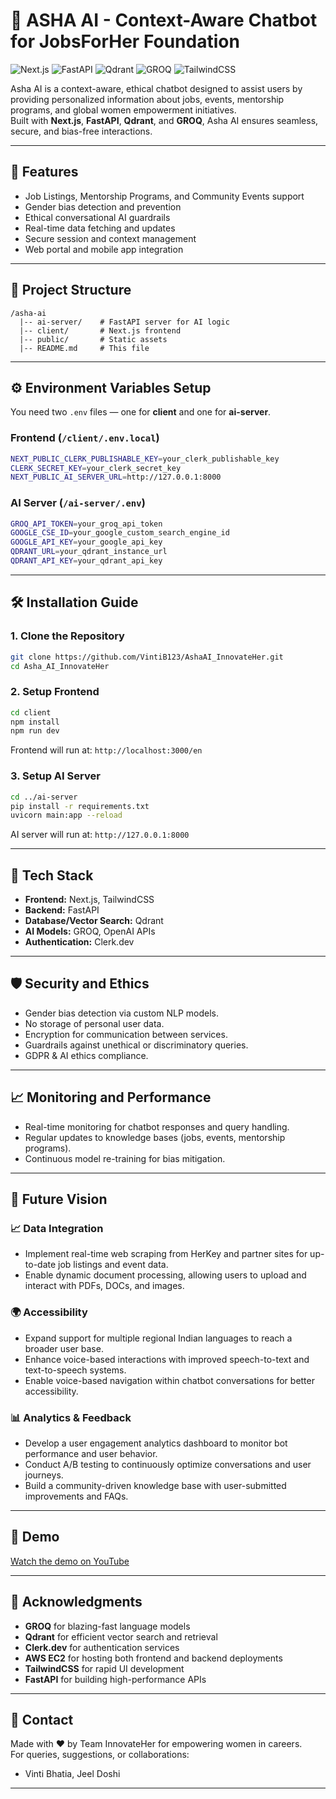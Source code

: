 

# 🤖 ASHA AI - Context-Aware Chatbot for JobsForHer Foundation

![Next.js](https://img.shields.io/badge/Next.js-000?logo=next.js&logoColor=white)
![FastAPI](https://img.shields.io/badge/FastAPI-009688?logo=fastapi&logoColor=white)
![Qdrant](https://img.shields.io/badge/Qdrant-0066FF?logo=qdrant&logoColor=white)
![GROQ](https://img.shields.io/badge/GROQ-FF0080?logo=openai&logoColor=white)
![TailwindCSS](https://img.shields.io/badge/TailwindCSS-38B2AC?logo=tailwind-css&logoColor=white)

Asha AI is a context-aware, ethical chatbot designed to assist users by providing personalized information about jobs, events, mentorship programs, and global women empowerment initiatives.  
Built with **Next.js**, **FastAPI**, **Qdrant**, and **GROQ**, Asha AI ensures seamless, secure, and bias-free interactions.

---

## 🚀 Features

- Job Listings, Mentorship Programs, and Community Events support
- Gender bias detection and prevention
- Ethical conversational AI guardrails
- Real-time data fetching and updates
- Secure session and context management
- Web portal and mobile app integration

---

## 📂 Project Structure

```
/asha-ai
  |-- ai-server/    # FastAPI server for AI logic
  |-- client/       # Next.js frontend
  |-- public/       # Static assets
  |-- README.md     # This file
```

---

## ⚙️ Environment Variables Setup

You need two `.env` files — one for **client** and one for **ai-server**.

### Frontend (`/client/.env.local`)
```bash
NEXT_PUBLIC_CLERK_PUBLISHABLE_KEY=your_clerk_publishable_key
CLERK_SECRET_KEY=your_clerk_secret_key
NEXT_PUBLIC_AI_SERVER_URL=http://127.0.0.1:8000
```

### AI Server (`/ai-server/.env`)

```bash
GROQ_API_TOKEN=your_groq_api_token
GOOGLE_CSE_ID=your_google_custom_search_engine_id
GOOGLE_API_KEY=your_google_api_key
QDRANT_URL=your_qdrant_instance_url
QDRANT_API_KEY=your_qdrant_api_key
```


---

## 🛠 Installation Guide

### 1. Clone the Repository

```bash
git clone https://github.com/VintiB123/AshaAI_InnovateHer.git
cd Asha_AI_InnovateHer
```

### 2. Setup Frontend

```bash
cd client
npm install
npm run dev
```
Frontend will run at: `http://localhost:3000/en`

### 3. Setup AI Server

```bash
cd ../ai-server
pip install -r requirements.txt
uvicorn main:app --reload
```
AI server will run at: `http://127.0.0.1:8000`

---

## 🧩 Tech Stack

- **Frontend:** Next.js, TailwindCSS
- **Backend:** FastAPI
- **Database/Vector Search:** Qdrant
- **AI Models:** GROQ, OpenAI APIs
- **Authentication:** Clerk.dev

---

## 🛡️ Security and Ethics

- Gender bias detection via custom NLP models.
- No storage of personal user data.
- Encryption for communication between services.
- Guardrails against unethical or discriminatory queries.
- GDPR & AI ethics compliance.

---

## 📈 Monitoring and Performance

- Real-time monitoring for chatbot responses and query handling.
- Regular updates to knowledge bases (jobs, events, mentorship programs).
- Continuous model re-training for bias mitigation.

---

## 🚀 Future Vision

### 📈 Data Integration
- Implement real-time web scraping from HerKey and partner sites for up-to-date job listings and event data.
- Enable dynamic document processing, allowing users to upload and interact with PDFs, DOCs, and images.

### 🌍 Accessibility
- Expand support for multiple regional Indian languages to reach a broader user base.
- Enhance voice-based interactions with improved speech-to-text and text-to-speech systems.
- Enable voice-based navigation within chatbot conversations for better accessibility.

### 📊 Analytics & Feedback
- Develop a user engagement analytics dashboard to monitor bot performance and user behavior.
- Conduct A/B testing to continuously optimize conversations and user journeys.
- Build a community-driven knowledge base with user-submitted improvements and FAQs.

---

## 🎥 Demo
[Watch the demo on YouTube](https://youtu.be/KjYqR17I7qo)

---

## 🙌 Acknowledgments

- **GROQ** for blazing-fast language models
- **Qdrant** for efficient vector search and retrieval
- **Clerk.dev** for authentication services
- **AWS EC2** for hosting both frontend and backend deployments
- **TailwindCSS** for rapid UI development
- **FastAPI** for building high-performance APIs

---

## 💬 Contact

Made with ❤️ by Team InnovateHer for empowering women in careers.  
For queries, suggestions, or collaborations:

- Vinti Bhatia, Jeel Doshi

---

```
